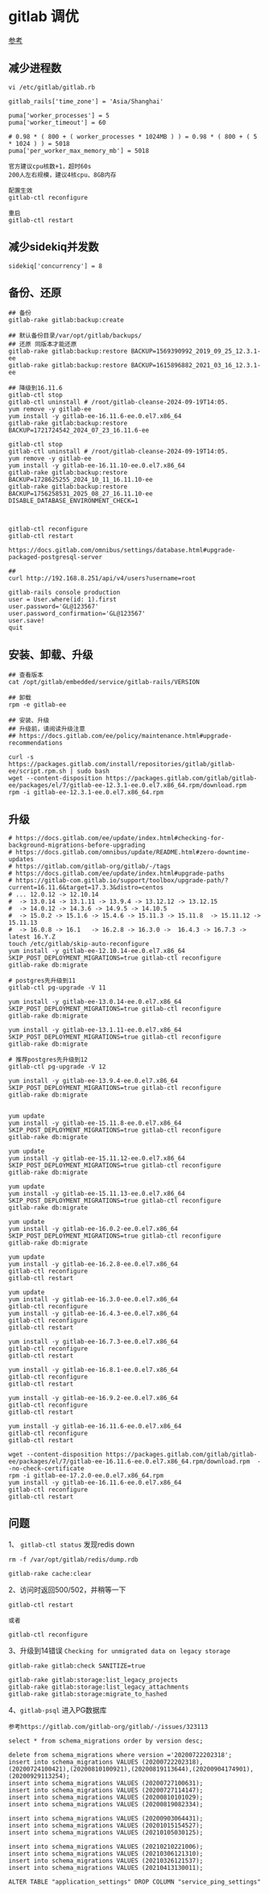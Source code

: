 # gitlab 调优
[参考](https://blog.csdn.net/ouyang_peng/article/details/84066417)

## 减少进程数
    vi /etc/gitlab/gitlab.rb

    gitlab_rails['time_zone'] = 'Asia/Shanghai'
    
    puma['worker_processes'] = 5
    puma['worker_timeout'] = 60

    # 0.98 * ( 800 + ( worker_processes * 1024MB ) ) = 0.98 * ( 800 + ( 5 * 1024 ) ) = 5018
    puma['per_worker_max_memory_mb'] = 5018

    官方建议cpu核数+1，超时60s
    200人左右规模，建议4核cpu、8GB内存

    配置生效
    gitlab-ctl reconfigure

    重启
    gitlab-ctl restart

## 减少sidekiq并发数
    sidekiq['concurrency'] = 8

## 备份、还原
    ## 备份
    gitlab-rake gitlab:backup:create

    ## 默认备份目录/var/opt/gitlab/backups/
    ## 还原 同版本才能还原
    gitlab-rake gitlab:backup:restore BACKUP=1569390992_2019_09_25_12.3.1-ee
    gitlab-rake gitlab:backup:restore BACKUP=1615896882_2021_03_16_12.3.1-ee

    ## 降级到16.11.6
    gitlab-ctl stop
    gitlab-ctl uninstall # /root/gitlab-cleanse-2024-09-19T14:05.
    yum remove -y gitlab-ee
    yum install -y gitlab-ee-16.11.6-ee.0.el7.x86_64
    gitlab-rake gitlab:backup:restore BACKUP=1721724542_2024_07_23_16.11.6-ee

    gitlab-ctl stop
    gitlab-ctl uninstall # /root/gitlab-cleanse-2024-09-19T14:05.
    yum remove -y gitlab-ee
    yum install -y gitlab-ee-16.11.10-ee.0.el7.x86_64
    gitlab-rake gitlab:backup:restore BACKUP=1728625255_2024_10_11_16.11.10-ee
    gitlab-rake gitlab:backup:restore BACKUP=1756258531_2025_08_27_16.11.10-ee DISABLE_DATABASE_ENVIRONMENT_CHECK=1

     

    gitlab-ctl reconfigure
    gitlab-ctl restart

    https://docs.gitlab.com/omnibus/settings/database.html#upgrade-packaged-postgresql-server

    ##
    curl http://192.168.8.251/api/v4/users?username=root

    gitlab-rails console production
    user = User.where(id: 1).first
    user.password='GL@123567'
    user.password_confirmation='GL@123567'
    user.save!
    quit

    

## 安装、卸载、升级
    ## 查看版本
    cat /opt/gitlab/embedded/service/gitlab-rails/VERSION
    
    ## 卸载
    rpm -e gitlab-ee

    ## 安装、升级
    ## 升级前，请阅读升级注意
    ## https://docs.gitlab.com/ee/policy/maintenance.html#upgrade-recommendations

    curl -s https://packages.gitlab.com/install/repositories/gitlab/gitlab-ee/script.rpm.sh | sudo bash
    wget --content-disposition https://packages.gitlab.com/gitlab/gitlab-ee/packages/el/7/gitlab-ee-12.3.1-ee.0.el7.x86_64.rpm/download.rpm
    rpm -i gitlab-ee-12.3.1-ee.0.el7.x86_64.rpm 

## 升级
    # https://docs.gitlab.com/ee/update/index.html#checking-for-background-migrations-before-upgrading
    # https://docs.gitlab.com/omnibus/update/README.html#zero-downtime-updates
    # https://gitlab.com/gitlab-org/gitlab/-/tags
    # https://docs.gitlab.com/ee/update/index.html#upgrade-paths
    # https://gitlab-com.gitlab.io/support/toolbox/upgrade-path/?current=16.11.6&target=17.3.3&distro=centos
    # ... 12.0.12 -> 12.10.14 
    #  -> 13.0.14 -> 13.1.11 -> 13.9.4 -> 13.12.12 -> 13.12.15 
    #  -> 14.0.12 -> 14.3.6 -> 14.9.5 -> 14.10.5
    #  -> 15.0.2 -> 15.1.6 -> 15.4.6 -> 15.11.3 -> 15.11.8  -> 15.11.12 -> 15.11.13
    #  -> 16.0.8 -> 16.1   -> 16.2.8 -> 16.3.0 ->  16.4.3 -> 16.7.3 -> latest 16.Y.Z
    touch /etc/gitlab/skip-auto-reconfigure
    yum install -y gitlab-ee-12.10.14-ee.0.el7.x86_64
    SKIP_POST_DEPLOYMENT_MIGRATIONS=true gitlab-ctl reconfigure
    gitlab-rake db:migrate

    # postgres先升级到11
    gitlab-ctl pg-upgrade -V 11

    yum install -y gitlab-ee-13.0.14-ee.0.el7.x86_64
    SKIP_POST_DEPLOYMENT_MIGRATIONS=true gitlab-ctl reconfigure
    gitlab-rake db:migrate

    yum install -y gitlab-ee-13.1.11-ee.0.el7.x86_64
    SKIP_POST_DEPLOYMENT_MIGRATIONS=true gitlab-ctl reconfigure
    gitlab-rake db:migrate

    # 推荐postgres先升级到12
    gitlab-ctl pg-upgrade -V 12

    yum install -y gitlab-ee-13.9.4-ee.0.el7.x86_64
    SKIP_POST_DEPLOYMENT_MIGRATIONS=true gitlab-ctl reconfigure
    gitlab-rake db:migrate


    yum update 
    yum install -y gitlab-ee-15.11.8-ee.0.el7.x86_64
    SKIP_POST_DEPLOYMENT_MIGRATIONS=true gitlab-ctl reconfigure
    gitlab-rake db:migrate

    yum update 
    yum install -y gitlab-ee-15.11.12-ee.0.el7.x86_64
    SKIP_POST_DEPLOYMENT_MIGRATIONS=true gitlab-ctl reconfigure
    gitlab-rake db:migrate

    yum update 
    yum install -y gitlab-ee-15.11.13-ee.0.el7.x86_64
    SKIP_POST_DEPLOYMENT_MIGRATIONS=true gitlab-ctl reconfigure
    gitlab-rake db:migrate

    yum update 
    yum install -y gitlab-ee-16.0.2-ee.0.el7.x86_64
    SKIP_POST_DEPLOYMENT_MIGRATIONS=true gitlab-ctl reconfigure
    gitlab-rake db:migrate

    yum update 
    yum install -y gitlab-ee-16.2.8-ee.0.el7.x86_64
    gitlab-ctl reconfigure
    gitlab-ctl restart

    yum update 
    yum install -y gitlab-ee-16.3.0-ee.0.el7.x86_64
    gitlab-ctl reconfigure
    yum install -y gitlab-ee-16.4.3-ee.0.el7.x86_64
    gitlab-ctl reconfigure
    gitlab-ctl restart

    yum install -y gitlab-ee-16.7.3-ee.0.el7.x86_64
    gitlab-ctl reconfigure
    gitlab-ctl restart

    yum install -y gitlab-ee-16.8.1-ee.0.el7.x86_64
    gitlab-ctl reconfigure
    gitlab-ctl restart

    yum install -y gitlab-ee-16.9.2-ee.0.el7.x86_64
    gitlab-ctl reconfigure
    gitlab-ctl restart

    yum install -y gitlab-ee-16.11.6-ee.0.el7.x86_64
    gitlab-ctl reconfigure
    gitlab-ctl restart

    wget --content-disposition https://packages.gitlab.com/gitlab/gitlab-ee/packages/el/7/gitlab-ee-16.11.6-ee.0.el7.x86_64.rpm/download.rpm  --no-check-certificate
    rpm -i gitlab-ee-17.2.0-ee.0.el7.x86_64.rpm
    yum install -y gitlab-ee-16.11.6-ee.0.el7.x86_64
    gitlab-ctl reconfigure
    gitlab-ctl restart


## 问题
 1、 `gitlab-ctl status`  发现redis down
    
    rm -f /var/opt/gitlab/redis/dump.rdb

    gitlab-rake cache:clear

2、访问时返回500/502，并稍等一下

    gitlab-ctl restart

    或者

    gitlab-ctl reconfigure

3、升级到14错误 `Checking for unmigrated data on legacy storage`

    gitlab-rake gitlab:check SANITIZE=true

    gitlab-rake gitlab:storage:list_legacy_projects
    gitlab-rake gitlab:storage:list_legacy_attachments
    gitlab-rake gitlab:storage:migrate_to_hashed

4、`gitlab-psql` 进入PG数据库

    参考https://gitlab.com/gitlab-org/gitlab/-/issues/323113
    
    select * from schema_migrations order by version desc;

    delete from schema_migrations where version ='20200722202318';
    insert into schema_migrations VALUES (20200722202318),(20200724100421),(20200810100921),(20200819113644),(20200904174901),(20200929113254);
    insert into schema_migrations VALUES (20200727100631);
    insert into schema_migrations VALUES (20200727114147);
    insert into schema_migrations VALUES (20200810101029);
    insert into schema_migrations VALUES (20200819082334);

    insert into schema_migrations VALUES (20200903064431);
    insert into schema_migrations VALUES (20201015154527);
    insert into schema_migrations VALUES (20210105030125);

    insert into schema_migrations VALUES (20210210221006);
    insert into schema_migrations VALUES (20210306121310);
    insert into schema_migrations VALUES (20210326121537);
    insert into schema_migrations VALUES (20210413130011);

    ALTER TABLE "application_settings" DROP COLUMN "service_ping_settings" 






